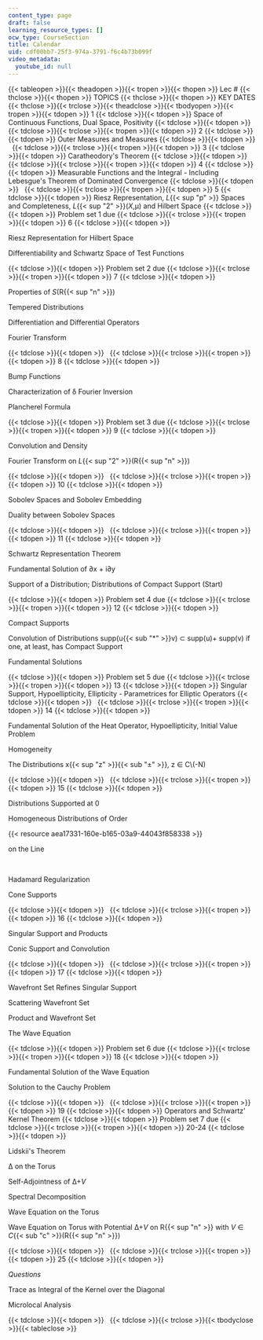 ```yaml
---
content_type: page
draft: false
learning_resource_types: []
ocw_type: CourseSection
title: Calendar
uid: cdf00bb7-25f3-974a-3791-f6c4b73b099f
video_metadata:
  youtube_id: null
---
```

{{< tableopen >}}{{< theadopen >}}{{< tropen >}}{{< thopen >}}
Lec #
{{< thclose >}}{{< thopen >}}
TOPICS
{{< thclose >}}{{< thopen >}}
KEY DATES
{{< thclose >}}{{< trclose >}}{{< theadclose >}}{{< tbodyopen >}}{{< tropen >}}{{< tdopen >}}
1
{{< tdclose >}}{{< tdopen >}}
Space of Continuous Functions, Dual Space, Positivity
{{< tdclose >}}{{< tdopen >}}
 
{{< tdclose >}}{{< trclose >}}{{< tropen >}}{{< tdopen >}}
2
{{< tdclose >}}{{< tdopen >}}
Outer Measures and Measures
{{< tdclose >}}{{< tdopen >}}
 
{{< tdclose >}}{{< trclose >}}{{< tropen >}}{{< tdopen >}}
3
{{< tdclose >}}{{< tdopen >}}
Caratheodory's Theorem
{{< tdclose >}}{{< tdopen >}}
 
{{< tdclose >}}{{< trclose >}}{{< tropen >}}{{< tdopen >}}
4
{{< tdclose >}}{{< tdopen >}}
Measurable Functions and the Integral - Including Lebesgue's Theorem of Dominated Convergence
{{< tdclose >}}{{< tdopen >}}
 
{{< tdclose >}}{{< trclose >}}{{< tropen >}}{{< tdopen >}}
5
{{< tdclose >}}{{< tdopen >}}
Riesz Representation, *L*{{< sup "p" >}} Spaces and Completeness, *L*{{< sup "2" >}}(*X*,μ) and Hilbert Space
{{< tdclose >}}{{< tdopen >}}
Problem set 1 due
{{< tdclose >}}{{< trclose >}}{{< tropen >}}{{< tdopen >}}
6
{{< tdclose >}}{{< tdopen >}}

Riesz Representation for Hilbert Space

Differentiability and Schwartz Space of Test Functions

{{< tdclose >}}{{< tdopen >}}
Problem set 2 due
{{< tdclose >}}{{< trclose >}}{{< tropen >}}{{< tdopen >}}
7
{{< tdclose >}}{{< tdopen >}}

Properties of *S*(R{{< sup "n" >}})

Tempered Distributions

Differentiation and Differential Operators

Fourier Transform

{{< tdclose >}}{{< tdopen >}}
 
{{< tdclose >}}{{< trclose >}}{{< tropen >}}{{< tdopen >}}
8
{{< tdclose >}}{{< tdopen >}}

Bump Functions

Characterization of δ Fourier Inversion

Plancherel Formula

{{< tdclose >}}{{< tdopen >}}
Problem set 3 due
{{< tdclose >}}{{< trclose >}}{{< tropen >}}{{< tdopen >}}
9
{{< tdclose >}}{{< tdopen >}}

Convolution and Density

Fourier Transform on *L*{{< sup "2" >}}(R{{< sup "n" >}})

{{< tdclose >}}{{< tdopen >}}
 
{{< tdclose >}}{{< trclose >}}{{< tropen >}}{{< tdopen >}}
10
{{< tdclose >}}{{< tdopen >}}

Sobolev Spaces and Sobolev Embedding

Duality between Sobolev Spaces

{{< tdclose >}}{{< tdopen >}}
 
{{< tdclose >}}{{< trclose >}}{{< tropen >}}{{< tdopen >}}
11
{{< tdclose >}}{{< tdopen >}}

Schwartz Representation Theorem

Fundamental Solution of ∂x + i∂y

Support of a Distribution; Distributions of Compact Support (Start)

{{< tdclose >}}{{< tdopen >}}
Problem set 4 due
{{< tdclose >}}{{< trclose >}}{{< tropen >}}{{< tdopen >}}
12
{{< tdclose >}}{{< tdopen >}}

Compact Supports

Convolution of Distributions supp(u{{< sub "\*" >}}v) ⊂ supp(u)+ supp(v) if one, at least, has Compact Support

Fundamental Solutions

{{< tdclose >}}{{< tdopen >}}
Problem set 5 due
{{< tdclose >}}{{< trclose >}}{{< tropen >}}{{< tdopen >}}
13
{{< tdclose >}}{{< tdopen >}}
Singular Support, Hypoellipticity, Ellipticity - Parametrices for Elliptic Operators
{{< tdclose >}}{{< tdopen >}}
 
{{< tdclose >}}{{< trclose >}}{{< tropen >}}{{< tdopen >}}
14
{{< tdclose >}}{{< tdopen >}}

Fundamental Solution of the Heat Operator, Hypoellipticity, Initial Value Problem

Homogeneity

The Distributions x{{< sup "z" >}}{{< sub "±" >}}, z ∈ C\\(-N)

{{< tdclose >}}{{< tdopen >}}
 
{{< tdclose >}}{{< trclose >}}{{< tropen >}}{{< tdopen >}}
15
{{< tdclose >}}{{< tdopen >}}

Distributions Supported at 0

Homogeneous Distributions of Order 

{{< resource aea17331-160e-b165-03a9-44043f858338 >}}

on the Line

 

Hadamard Regularization

Cone Supports

{{< tdclose >}}{{< tdopen >}}
 
{{< tdclose >}}{{< trclose >}}{{< tropen >}}{{< tdopen >}}
16
{{< tdclose >}}{{< tdopen >}}

Singular Support and Products

Conic Support and Convolution

{{< tdclose >}}{{< tdopen >}}
 
{{< tdclose >}}{{< trclose >}}{{< tropen >}}{{< tdopen >}}
17
{{< tdclose >}}{{< tdopen >}}

Wavefront Set Refines Singular Support

Scattering Wavefront Set

Product and Wavefront Set

The Wave Equation

{{< tdclose >}}{{< tdopen >}}
Problem set 6 due
{{< tdclose >}}{{< trclose >}}{{< tropen >}}{{< tdopen >}}
18
{{< tdclose >}}{{< tdopen >}}

Fundamental Solution of the Wave Equation

Solution to the Cauchy Problem

{{< tdclose >}}{{< tdopen >}}
 
{{< tdclose >}}{{< trclose >}}{{< tropen >}}{{< tdopen >}}
19
{{< tdclose >}}{{< tdopen >}}
Operators and Schwartz' Kernel Theorem
{{< tdclose >}}{{< tdopen >}}
Problem set 7 due
{{< tdclose >}}{{< trclose >}}{{< tropen >}}{{< tdopen >}}
20-24
{{< tdclose >}}{{< tdopen >}}

Lidskii's Theorem

Δ on the Torus

Self-Adjointness of Δ+*V*

Spectral Decomposition

Wave Equation on the Torus

Wave Equation on Torus with Potential Δ+*V* on R{{< sup "n" >}} with *V* ∈ *C*{{< sub "c" >}}(R{{< sup "n" >}})

{{< tdclose >}}{{< tdopen >}}
 
{{< tdclose >}}{{< trclose >}}{{< tropen >}}{{< tdopen >}}
25
{{< tdclose >}}{{< tdopen >}}

*Questions*

Trace as Integral of the Kernel over the Diagonal

Microlocal Analysis

{{< tdclose >}}{{< tdopen >}}
 
{{< tdclose >}}{{< trclose >}}{{< tbodyclose >}}{{< tableclose >}}